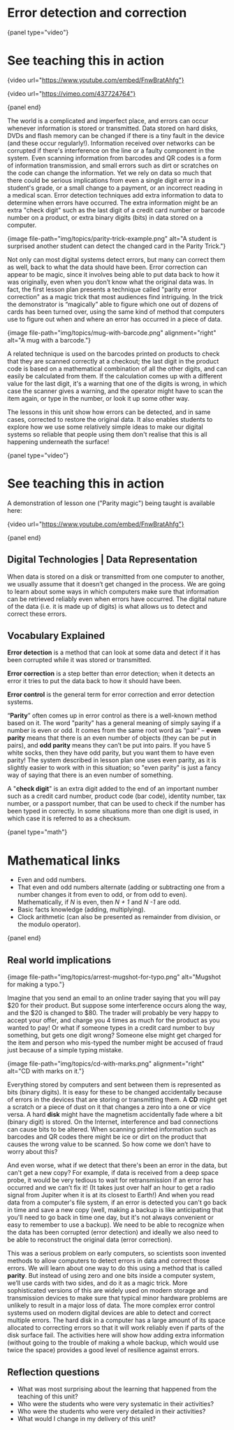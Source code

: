 # Error detection and correction

{panel type="video"}

# See teaching this in action

{video url="https://www.youtube.com/embed/FnwBratAhfg"}

{video url="https://vimeo.com/437724764"}

{panel end}

The world is a complicated and imperfect place, and errors can occur whenever
information is stored or transmitted.
Data stored on hard disks, DVDs and flash memory can be changed if there is a
tiny fault in the device (and these occur regularly!).
Information received over networks can be corrupted if there's interference on
the line or a faulty component in the system.
Even scanning information from barcodes and QR codes is a form of information
transmission, and small errors such as dirt or scratches on the code can change
the information.
Yet we rely on data so much that there could be serious implications from even
a single digit error in a student's grade, or a small change to a payment, or
an incorrect reading in a medical scan.
Error detection techniques add extra information to data to determine when
errors have occurred.
The extra information might be an extra "check digit" such as the last digit of
a credit card number or barcode number on a product, or extra binary digits
(bits) in data stored on a computer.

{image file-path="img/topics/parity-trick-example.png" alt="A student is surprised another student can detect the changed card in the Parity Trick."}

Not only can most digital systems detect errors, but many can correct them as
well, back to what the data should have been.
Error correction can appear to be magic, since it involves being able to put
data back to how it was originally, even when you don’t know what the original
data was.
In fact, the first lesson plan presents a technique called "parity error
correction" as a magic trick that most audiences find intriguing.
In the trick the demonstrator is “magically” able to figure which one out of
dozens of cards has been turned over, using the same kind of method that
computers use to figure out when and where an error has occurred in a piece of
data.

{image file-path="img/topics/mug-with-barcode.png" alignment="right" alt="A mug with a barcode."}

A related technique is used on the barcodes printed on products to check that
they are scanned correctly at a checkout; the last digit in the product code is
based on a mathematical combination of all the other digits, and can easily be
calculated from them.
If the calculation comes up with a different value for the last digit, it's a
warning that one of the digits is wrong, in which case the scanner gives a
warning, and the operator might have to scan the item again, or type in the
number, or look it up some other way.

The lessons in this unit show how errors can be detected, and in same cases,
corrected to restore the original data.
It also enables students to explore how we use some relatively simple ideas to
make our digital systems so reliable that people using them don't realise that
this is all happening underneath the surface!

{panel type="video"}

# See teaching this in action

A demonstration of lesson one ("Parity magic") being taught is available here:

{video url="https://www.youtube.com/embed/FnwBratAhfg"}

{panel end}

## Digital Technologies | Data Representation

When data is stored on a disk or transmitted from one computer to another, we
usually assume that it doesn’t get changed in the process.
We are going to learn about some ways in which computers make sure that
information can be retrieved reliably even when errors have occurred.
The digital nature of the data (i.e. it is made up of digits) is what allows us
to detect and correct these errors.

## Vocabulary Explained

**Error detection** is a method that can look at some data and detect if it has
been corrupted while it was stored or transmitted.

**Error correction** is a step better than error detection; when it detects an
error it tries to put the data back to how it should have been.

**Error control** is the general term for error correction and error detection
systems.

“**Parity**” often comes up in error control as there is a well-known method
based on it.
The word "parity" has a general meaning of simply saying if a number is even or
odd.
It comes from the same root word as “pair” – **even parity** means that there is
an even number of objects (they can be put in pairs), and **odd parity** means
they can’t be put into pairs.
If you have 5 white socks, then they have odd parity, but you want them to have
even parity!
The system described in lesson plan one uses even parity, as it is slightly
easier to work with in this situation; so "even parity" is just a fancy way of
saying that there is an even number of something.

A "**check digit**" is an extra digit added to the end of an important number
such as a credit card number, product code (bar code), identity number, tax
number, or a passport number, that can be used to check if the number has been
typed in correctly.
In some situations more than one digit is used, in which case it is referred to
as a checksum.

{panel type="math"}

# Mathematical links

-   Even and odd numbers.
-   That even and odd numbers alternate (adding or subtracting one from a number
    changes it from even to odd, or from odd to even).
    Mathematically, if *N* is even, then *N + 1* and *N -1* are odd.
-   Basic facts knowledge (adding, multiplying).
-   Clock arithmetic (can also be presented as remainder from division, or the
    modulo operator).

{panel end}

## Real world implications

{image file-path="img/topics/arrest-mugshot-for-typo.png" alt="Mugshot for making a typo."}

Imagine that you send an email to an online trader saying that you will pay $20
for their product.
But suppose some interference occurs along the way, and the $20 is changed to
$80.
The trader will probably be very happy to accept your offer, and charge you 4
times as much for the product as you wanted to pay!
Or what if someone types in a credit card number to buy something, but gets one
digit wrong?
Someone else might get charged for the item and person who mis-typed the number
might be accused of fraud just because of a simple typing mistake.

{image file-path="img/topics/cd-with-marks.png" alignment="right" alt="CD with marks on it."}

Everything stored by computers and sent between them is represented as bits
(binary digits).
It is easy for these to be changed accidentally because of errors in the devices
that are storing or transmitting them.
A **CD** might get a scratch or a piece of dust on it that changes a zero into a
one or vice versa.
A hard **disk** might have the magnetism accidentally fade where a bit (binary
digit) is stored.
On the Internet, interference and bad connections can cause bits to be altered.
When scanning printed information such as barcodes and QR codes there might be
ice or dirt on the product that causes the wrong value to be scanned.
So how come we don’t have to worry about this?

And even worse, what if we detect that there's been an error in the data, but
can't get a new copy?
For example, if data is received from a deep space probe, it would be very
tedious to wait for retransmission if an error has occurred and we can’t fix it!
(It takes just over half an hour to get a radio signal from Jupiter when it is
at its closest to Earth!)
And when you read data from a computer's file system, if an error is detected
you can't go back in time and save a new copy (well, making a backup is like
anticipating that you'll need to go back in time one day, but it's not always
convenient or easy to remember to use a backup).
We need to be able to recognize when the data has been corrupted (error
detection) and ideally we also need to be able to reconstruct the original data (error correction).

This was a serious problem on early computers, so scientists soon invented
methods to allow computers to detect errors in data and correct those errors.
We will learn about one way to do this using a method that is called **parity**.
But instead of using zero and one bits inside a computer system, we’ll use
cards with two sides, and do it as a magic trick.
More sophisticated versions of this are widely used on modern storage and
transmission devices to make sure that typical minor hardware problems are
unlikely to result in a major loss of data.
The more complex error control systems used on modern digital devices are able
to detect and correct multiple errors.
The hard disk in a computer has a large amount of its space allocated to
correcting errors so that it will work reliably even if parts of the disk
surface fail.
The activities here will show how adding extra information (without going to the
trouble of making a whole backup, which would use twice the space) provides a
good level of resilience against errors.

## Reflection questions

- What was most surprising about the learning that happened from the teaching of this unit?
- Who were the students who were very systematic in their activities?
- Who were the students who were very detailed in their activities?
- What would I change in my delivery of this unit?
